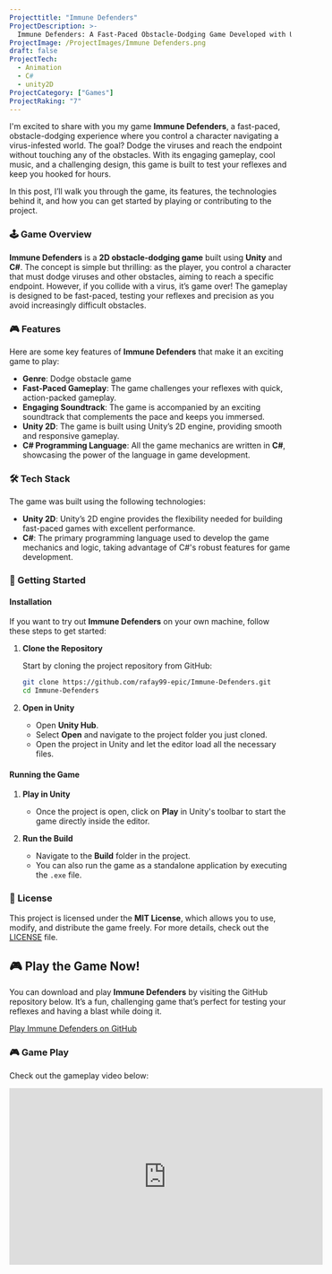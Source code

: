 ```yaml
---
Projecttitle: "Immune Defenders"
ProjectDescription: >-
  Immune Defenders: A Fast-Paced Obstacle-Dodging Game Developed with Unity and C#
ProjectImage: /ProjectImages/Immune Defenders.png
draft: false
ProjectTech:
  - Animation
  - C#
  - unity2D
ProjectCategory: ["Games"]
ProjectRaking: "7"
---
```


I'm excited to share with you my game **Immune Defenders**, a fast-paced, obstacle-dodging experience where you control a character navigating a virus-infested world. The goal? Dodge the viruses and reach the endpoint without touching any of the obstacles. With its engaging gameplay, cool music, and a challenging design, this game is built to test your reflexes and keep you hooked for hours.

In this post, I’ll walk you through the game, its features, the technologies behind it, and how you can get started by playing or contributing to the project.

### 🕹️ Game Overview

**Immune Defenders** is a **2D obstacle-dodging game** built using **Unity** and **C#**. The concept is simple but thrilling: as the player, you control a character that must dodge viruses and other obstacles, aiming to reach a specific endpoint. However, if you collide with a virus, it’s game over! The gameplay is designed to be fast-paced, testing your reflexes and precision as you avoid increasingly difficult obstacles.

### 🎮 Features

Here are some key features of **Immune Defenders** that make it an exciting game to play:

- **Genre**: Dodge obstacle game
- **Fast-Paced Gameplay**: The game challenges your reflexes with quick, action-packed gameplay.
- **Engaging Soundtrack**: The game is accompanied by an exciting soundtrack that complements the pace and keeps you immersed.
- **Unity 2D**: The game is built using Unity’s 2D engine, providing smooth and responsive gameplay.
- **C# Programming Language**: All the game mechanics are written in **C#**, showcasing the power of the language in game development.

### 🛠️ Tech Stack

The game was built using the following technologies:

- **Unity 2D**: Unity’s 2D engine provides the flexibility needed for building fast-paced games with excellent performance.
- **C#**: The primary programming language used to develop the game mechanics and logic, taking advantage of C#'s robust features for game development.

### 🚀 Getting Started

#### Installation

If you want to try out **Immune Defenders** on your own machine, follow these steps to get started:

1. **Clone the Repository**

   Start by cloning the project repository from GitHub:

   ```bash
   git clone https://github.com/rafay99-epic/Immune-Defenders.git
   cd Immune-Defenders
   ```

2. **Open in Unity**

   - Open **Unity Hub**.
   - Select **Open** and navigate to the project folder you just cloned.
   - Open the project in Unity and let the editor load all the necessary files.

#### Running the Game

1. **Play in Unity**

   - Once the project is open, click on **Play** in Unity's toolbar to start the game directly inside the editor.

2. **Run the Build**
   - Navigate to the **Build** folder in the project.
   - You can also run the game as a standalone application by executing the `.exe` file.

### 📝 License

This project is licensed under the **MIT License**, which allows you to use, modify, and distribute the game freely. For more details, check out the [LICENSE](LICENSE) file.

## 🎮 Play the Game Now!

You can download and play **Immune Defenders** by visiting the GitHub repository below. It’s a fun, challenging game that’s perfect for testing your reflexes and having a blast while doing it.

[Play Immune Defenders on GitHub](https://github.com/rafay99-epic/Immune-Defenders)

### 🎮 Game Play

Check out the gameplay video below:

<iframe
  width="560"
  height="315"
  src="https://github.com/user-attachments/assets/c35cf14c-0397-4432-ab8d-6e0115e09b8b"
  frameborder="0"
  allow="accelerometer; autoplay; encrypted-media; gyroscope; picture-in-picture"
  allowfullscreen
></iframe>
